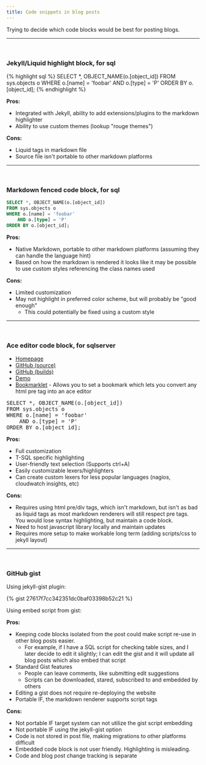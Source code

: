 ```yaml
---
title: Code snippets in blog posts
---
```


Trying to decide which code blocks would be best for posting blogs.
&nbsp;

---
&nbsp;

### Jekyll/Liquid highlight block, for sql

{% highlight sql %}
SELECT *, OBJECT_NAME(o.[object_id])
FROM sys.objects o
WHERE o.[name] = 'foobar'
	AND o.[type] = 'P'
ORDER BY o.[object_id];
{% endhighlight %}

**Pros:**

* Integrated with Jekyll, ability to add extensions/plugins to the markdown highlighter
* Ability to use custom themes (lookup "rouge themes")

**Cons:**

* Liquid tags in markdown file
* Source file isn't portable to other markdown platforms

---
&nbsp;

### Markdown fenced code block, for sql

```sql
SELECT *, OBJECT_NAME(o.[object_id])
FROM sys.objects o
WHERE o.[name] = 'foobar'
	AND o.[type] = 'P'
ORDER BY o.[object_id];
```

**Pros:**

* Native Markdown, portable to other markdown platforms (assuming they can handle the language hint)
* Based on how the markdown is rendered it looks like it may be possible to use custom styles referencing the class names used

**Cons:**

* Limited customization
* May not highlight in preferred color scheme, but will probably be "good enough"
  * This could potentially be fixed using a custom style

---
&nbsp;

### Ace editor code block, for sqlserver

* [Homepage](https://ace.c9.io)
* [GitHub (source)](https://github.com/ajaxorg/ace)
* [GitHub (builds)](https://github.com/ajaxorg/ace-builds)
* [Demo](https://ace.c9.io/build/kitchen-sink.html)
* [Bookmarklet](https://ace.c9.io/build/demo/bookmarklet/index.html) - Allows you to set a bookmark which lets you convert any html pre tag into an ace editor

<pre id="editor">
SELECT *, OBJECT_NAME(o.[object_id])
FROM sys.objects o
WHERE o.[name] = 'foobar'
	AND o.[type] = 'P'
ORDER BY o.[object_id];</pre>

**Pros:**

* Full customization
* T-SQL specific highlighting
* User-friendly text selection (Supports ctrl+A)
* Easily customizable lexers/highlighters
* Can create custom lexers for less popular languages (nagios, cloudwatch insights, etc)

**Cons:**

* Requires using html pre/div tags, which isn't markdown, but isn't as bad as liquid tags as most markdown renderers will still respect pre tags. You would lose syntax highlighting, but maintain a code block.
* Need to host javascript library locally and maintain updates
* Requires more setup to make workable long term (adding scripts/css to jekyll layout)

---
&nbsp;

### GitHub gist

Using jekyll-gist plugin:

{% gist 27617f7cc342351dc0baf03398b52c21 %}

Using embed script from gist:

<script src="https://gist.github.com/27617f7cc342351dc0baf03398b52c21.js"></script>

**Pros:**

* Keeping code blocks isolated from the post could make script re-use in other blog posts easier.
  * For example, if I have a SQL script for checking table sizes, and I later decide to edit it slightly; I can edit the gist and it will update all blog posts which also embed that script
* Standard Gist features
  * People can leave comments, like submitting edit suggestions
  * Scripts can be downloaded, stared, subscribed to and embedded by others
* Editing a gist does not require re-deploying the website
* Portable IF, the markdown renderer supports script tags

**Cons:**

* Not portable IF target system can not utilize the gist script embedding
* Not portable IF using the jekyll-gist option
* Code is not stored in post file, making migrations to other platforms difficult
* Embedded code block is not user friendly. Highlighting is misleading.
* Code and blog post change tracking is separate

<style>.ace_editor { border: 1px solid lightgray; }</style>
<script src="/js/src-min-noconflict/ace.js"></script>
<script>ace.edit("editor", {mode: "ace/mode/sqlserver", theme: "ace/theme/sqlserver", maxLines: 20, readOnly: true});</script>
